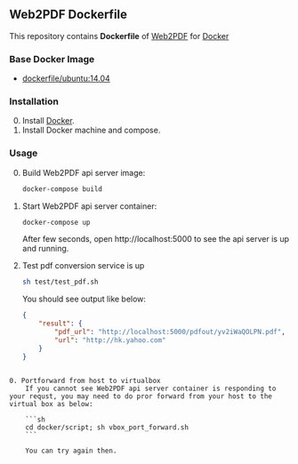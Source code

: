 ## Web2PDF Dockerfile


This repository contains **Dockerfile** of [Web2PDF](https://play.google.com/store/apps/details?id=org.dyndns.warenix.web2pdf) for [Docker](https://www.docker.com/)


### Base Docker Image

* [dockerfile/ubuntu:14.04](http://dockerfile.github.io/#/ubuntu)


### Installation

0. Install [Docker](https://www.docker.com/).
0. Install Docker machine and compose.

### Usage

0. Build Web2PDF api server image:

    ```sh
    docker-compose build
    ```
    
0. Start Web2PDF api server container:

    ```sh
    docker-compose up
    ```

    After few seconds, open http://localhost:5000 to see the api server is up and running.

0. Test pdf conversion service is up
    
    ```sh
    sh test/test_pdf.sh
    ```
    
    You should see output like below:
    
    ```json
    {
        "result": {
            "pdf_url": "http://localhost:5000/pdfout/yv2iWaQOLPN.pdf",
            "url": "http://hk.yahoo.com"
        }
    } 
```
    
0. Portforward from host to virtualbox
    If you cannot see Web2PDF api server container is responding to your requst, you may need to do pror forward from your host to the virtual box as below:

    ```sh
    cd docker/script; sh vbox_port_forward.sh
    ```
    
    You can try again then.

